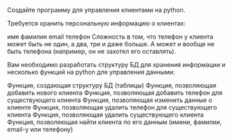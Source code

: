 Создайте программу для управления клиентами на python.

Требуется хранить персональную информацию о клиентах:

имя
фамилия
email
телефон
Сложность в том, что телефон у клиента может быть не один, а два, три и даже больше. А может и вообще не быть телефона (например, он не захотел его оставлять).

Вам необходимо разработать структуру БД для хранения информации и несколько функций на python для управления данными:

Функция, создающая структуру БД (таблицы)
Функция, позволяющая добавить нового клиента
Функция, позволяющая добавить телефон для существующего клиента
Функция, позволяющая изменить данные о клиенте
Функция, позволяющая удалить телефон для существующего клиента
Функция, позволяющая удалить существующего клиента
Функция, позволяющая найти клиента по его данным (имени, фамилии, email-у или телефону)

